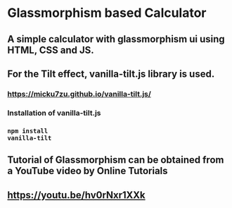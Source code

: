 # Glassmorphism based Calculator

## A simple calculator with glassmorphism ui using HTML, CSS and JS.

## For the Tilt effect, vanilla-tilt.js library is used.

### <link>https://micku7zu.github.io/vanilla-tilt.js/</link>

### Installation of vanilla-tilt.js

### <code>npm install vanilla-tilt</code>

## Tutorial of Glassmorphism can be obtained from a YouTube video by Online Tutorials

## <link>https://youtu.be/hv0rNxr1XXk</link>
